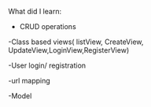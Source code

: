 What did I learn:

- CRUD operations

-Class based views( listView, CreateView, UpdateView,LoginView,RegisterView)

-User login/ registration

-url mapping

-Model
